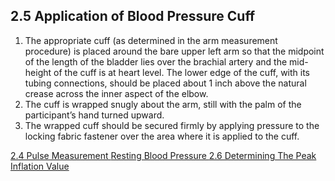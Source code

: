 ## 2.5 Application of Blood Pressure Cuff

1. The appropriate cuff (as determined in the arm measurement procedure) is placed around the bare upper left arm so that the midpoint of the length of the bladder lies over the brachial artery and the mid-height of the cuff is at heart level.  The lower edge of the cuff, with its tubing connections, should be placed about 1 inch above the natural crease across the inner aspect of the elbow.
2. The cuff is wrapped snugly about the arm, still with the palm of the participant’s hand turned upward.
3. The wrapped cuff should be secured firmly by applying pressure to the locking fabric fastener over the area where it is applied to the cuff.


<div class="center">
<div class="btn-group">
  <a href=":pages_path:/manuals/resting-blood-pressure/2-04-pulse-measurement.md" class="btn btn-default">
    <span class="glyphicon glyphicon-chevron-left"></span>
    2.4 Pulse Measurement
  </a>

  <a href=":pages_path:/manuals/resting-blood-pressure" class="btn btn-default">
    <span class="glyphicon glyphicon-chevron-up"></span>
    Resting Blood Pressure
  </a>

  <a href=":pages_path:/manuals/resting-blood-pressure/2-06-determining-peak-inflation-value.md" class="btn btn-success">
    2.6 Determining The Peak Inflation Value
    <span class="glyphicon glyphicon-chevron-right"></span>
  </a>
</div>
</div>
